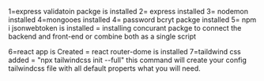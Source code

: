 <!-- @format -->

<!-- backedn packges  -->

1=express validatoin packge is installed
2= express installed
3= nodemon installed
4=mongooes installed
4= password bcryt packge installed
5= npm i jsonwebtoken is installed
= installing concurant packge to connect the backend and front-end or combine both as a single script

<!-- front end packges  -->

6=react app is Created
= react router-dome is installed
7=taildwind css added
= "npx tailwindcss init --full" this command will create your config tailwindcss file with all default properts what you will need.
